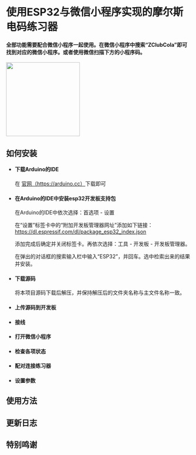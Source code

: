 # 使用ESP32与微信小程序实现的摩尔斯电码练习器
#### 全部功能需要配合微信小程序一起使用。在微信小程序中搜索“ZClubCola”即可找到对应的微信小程序。或者使用微信扫描下方的小程序码。
<img src="https://tva1.sinaimg.cn/large/00831rSTgy1gcl8ate0vuj30by0bymz4.jpg" width="200px" />

## 如何安装
- #### 下载Arduino的IDE
	在 <a href = "https://arduino.cc" target = "__blank">官网（https://arduino.cc）</a>下载即可
- #### 在Arduino的IDE中安装esp32开发板支持包
	在Arduino的IDE中依次选择：首选项 - 设置 

	在“设置”标签卡中的“附加开发板管理器网址”添加如下链接：
	https://dl.espressif.com/dl/package_esp32_index.json

	添加完成后确定并关闭标签卡。再依次选择：工具 - 开发板 - 开发板管理器。

	在弹出的对话框的搜索输入栏中输入“ESP32”，并回车。选中检索出来的结果并安装。

- #### 下载源码
	将本项目源码下载后解压，并保持解压后的文件夹名称与主文件名称一致。

- #### 上传源码到开发板

- #### 接线

- #### 打开微信小程序

- #### 检查各项状态

- #### 配对连接练习器

- #### 设置参数


## 使用方法


## 更新日志


## 特别鸣谢